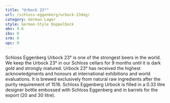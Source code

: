```yaml
---
title: "Urbock 23°"
url: /schloss-eggenberg/urbock-23deg/
category: German Lager
style: German-Style Doppelbock
abv: 9.6
ibu: 0
srm: 0
upc: 0
---
```

Schloss Eggenberg Urbock 23° is one of the strongest beers in the world. We keep the Urbock 23° in our Schloss cellars for 9 months until it is dark gold and strongly matured. Urbock 23° has received the highest acknowledgments and honours at international exhibitions and world evaluations. It is brewed exclusively from natural raw ingredients after the purity requirement of 1516. Schloss Eggenberg Urbock is filled in a 0.33 litre designer bottle embossed with Schloss Eggenberg and in barrels for the export (20 and 30 litre).
